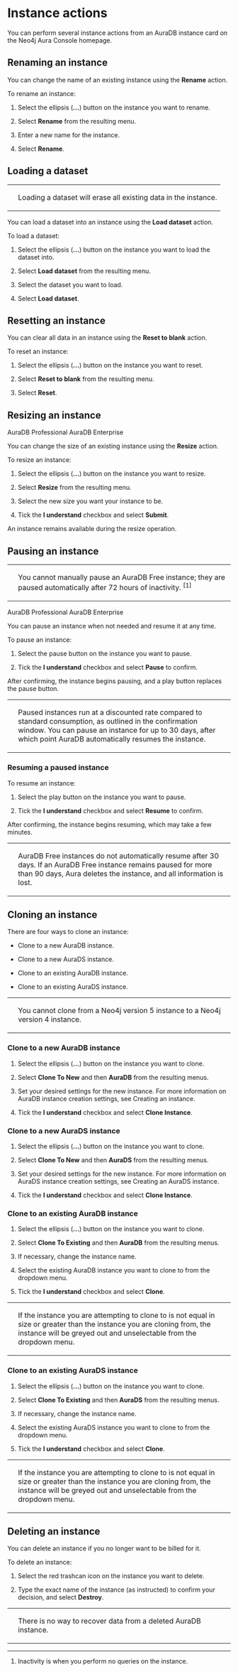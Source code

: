 <div>

<div>

# Instance actions

</div>

<div>

<div>

<div>

You can perform several instance actions from an AuraDB instance card on
the Neo4j Aura Console homepage.

</div>

</div>

</div>

<div>

## Renaming an instance

<div>

<div>

You can change the name of an existing instance using the **Rename**
action.

</div>

<div>

To rename an instance:

</div>

<div>

1.  Select the ellipsis (**...​**) button on the instance you want to
    rename.

2.  Select **Rename** from the resulting menu.

3.  Enter a new name for the instance.

4.  Select **Rename**.

</div>

</div>

</div>

<div>

## Loading a dataset

<div>

<div>

<div>

<table>
<tbody><tr>
<td>
<i></i>
</td>
<td>
<div>
<p>Loading a dataset will erase all existing data in the instance.</p>
</div>
</td>
</tr>
</tbody></table>

</div>

</div>

<div>

You can load a dataset into an instance using the **Load dataset**
action.

</div>

<div>

To load a dataset:

</div>

<div>

1.  Select the ellipsis (**...​**) button on the instance you want to
    load the dataset into.

2.  Select **Load dataset** from the resulting menu.

3.  Select the dataset you want to load.

4.  Select **Load dataset**.

</div>

</div>

</div>

<div>

## Resetting an instance

<div>

<div>

You can clear all data in an instance using the **Reset to blank**
action.

</div>

<div>

To reset an instance:

</div>

<div>

1.  Select the ellipsis (**...​**) button on the instance you want to
    reset.

2.  Select **Reset to blank** from the resulting menu.

3.  Select **Reset**.

</div>

</div>

</div>

<div>

## Resizing an instance

<div>

<div>

AuraDB Professional AuraDB Enterprise

</div>

<div>

You can change the size of an existing instance using the **Resize**
action.

</div>

<div>

To resize an instance:

</div>

<div>

1.  Select the ellipsis (**...​**) button on the instance you want to
    resize.

2.  Select **Resize** from the resulting menu.

3.  Select the new size you want your instance to be.

4.  Tick the **I understand** checkbox and select **Submit**.

</div>

<div>

An instance remains available during the resize operation.

</div>

</div>

</div>

<div>

## Pausing an instance

<div>

<div>

<div>

<table>
<tbody><tr>
<td>
<i></i>
</td>
<td>
<div>
<p>You cannot manually pause an AuraDB Free instance; they are paused automatically after 72 hours of inactivity. <sup>[<a>1</a>]</sup></p>
</div>
</td>
</tr>
</tbody></table>

</div>

</div>

<div>

AuraDB Professional AuraDB Enterprise

</div>

<div>

You can pause an instance when not needed and resume it at any time.

</div>

<div>

To pause an instance:

</div>

<div>

1.  Select the pause button on the instance you want to pause.

2.  Tick the **I understand** checkbox and select **Pause** to confirm.

</div>

<div>

After confirming, the instance begins pausing, and a play button
replaces the pause button.

</div>

<div>

<div>

<table>
<tbody><tr>
<td>
<i></i>
</td>
<td>
<div>
<p>Paused instances run at a discounted rate compared to standard consumption, as outlined in the confirmation window.
You can pause an instance for up to 30 days, after which point AuraDB automatically resumes the instance.</p>
</div>
</td>
</tr>
</tbody></table>

</div>

</div>

<div>

### Resuming a paused instance

<div>

To resume an instance:

</div>

<div>

1.  Select the play button on the instance you want to pause.

2.  Tick the **I understand** checkbox and select **Resume** to confirm.

</div>

<div>

After confirming, the instance begins resuming, which may take a few
minutes.

</div>

<div>

<div>

<table>
<tbody><tr>
<td>
<i></i>
</td>
<td>
<div>
<p>AuraDB Free instances do not automatically resume after 30 days. If an AuraDB Free instance remains paused for more than 90 days, Aura deletes the instance, and all information is lost.</p>
</div>
</td>
</tr>
</tbody></table>

</div>

</div>

</div>

</div>

</div>

<div>

## Cloning an instance

<div>

<div>

There are four ways to clone an instance:

</div>

<div>

-   Clone to a new AuraDB instance.

-   Clone to a new AuraDS instance.

-   Clone to an existing AuraDB instance.

-   Clone to an existing AuraDS instance.

</div>

<div>

<div>

<table>
<tbody><tr>
<td>
<i></i>
</td>
<td>
<div>
<p>You cannot clone from a Neo4j version 5 instance to a Neo4j version 4 instance.</p>
</div>
</td>
</tr>
</tbody></table>

</div>

</div>

<div>

### Clone to a new AuraDB instance

<div>

1.  Select the ellipsis (**...​**) button on the instance you want to
    clone.

2.  Select **Clone To New** and then **AuraDB** from the resulting
    menus.

3.  Set your desired settings for the new instance. For more information
    on AuraDB instance creation settings, see Creating an instance.

4.  Tick the **I understand** checkbox and select **Clone Instance**.

</div>

</div>

<div>

### Clone to a new AuraDS instance

<div>

1.  Select the ellipsis (**...​**) button on the instance you want to
    clone.

2.  Select **Clone To New** and then **AuraDS** from the resulting
    menus.

3.  Set your desired settings for the new instance. For more information
    on AuraDS instance creation settings, see Creating an AuraDS
    instance.

4.  Tick the **I understand** checkbox and select **Clone Instance**.

</div>

</div>

<div>

### Clone to an existing AuraDB instance

<div>

1.  Select the ellipsis (**...​**) button on the instance you want to
    clone.

2.  Select **Clone To Existing** and then **AuraDB** from the resulting
    menus.

3.  If necessary, change the instance name.

4.  Select the existing AuraDB instance you want to clone to from the
    dropdown menu.

5.  Tick the **I understand** checkbox and select **Clone**.

</div>

<div>

<div>

<table>
<tbody><tr>
<td>
<i></i>
</td>
<td>
<div>
<p>If the instance you are attempting to clone to is not equal in size or greater than the instance you are cloning from, the instance will be greyed out and unselectable from the dropdown menu.</p>
</div>
</td>
</tr>
</tbody></table>

</div>

</div>

</div>

<div>

### Clone to an existing AuraDS instance

<div>

1.  Select the ellipsis (**...​**) button on the instance you want to
    clone.

2.  Select **Clone To Existing** and then **AuraDS** from the resulting
    menus.

3.  If necessary, change the instance name.

4.  Select the existing AuraDS instance you want to clone to from the
    dropdown menu.

5.  Tick the **I understand** checkbox and select **Clone**.

</div>

<div>

<div>

<table>
<tbody><tr>
<td>
<i></i>
</td>
<td>
<div>
<p>If the instance you are attempting to clone to is not equal in size or greater than the instance you are cloning from, the instance will be greyed out and unselectable from the dropdown menu.</p>
</div>
</td>
</tr>
</tbody></table>

</div>

</div>

</div>

</div>

</div>

<div>

## Deleting an instance

<div>

<div>

You can delete an instance if you no longer want to be billed for it.

</div>

<div>

To delete an instance:

</div>

<div>

1.  Select the red trashcan icon on the instance you want to delete.

2.  Type the exact name of the instance (as instructed) to confirm your
    decision, and select **Destroy**.

</div>

<div>

<div>

<table>
<tbody><tr>
<td>
<i></i>
</td>
<td>
<div>
<p>There is no way to recover data from a deleted AuraDB instance.</p>
</div>
</td>
</tr>
</tbody></table>

</div>

</div>

</div>

</div>

<div>

------------------------------------------------------------------------

<div>

1. Inactivity is when you perform no queries on the instance.

</div>

</div>

</div>
